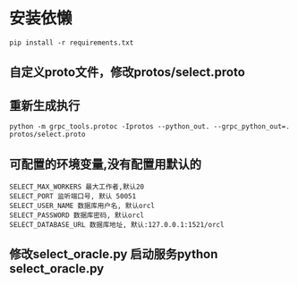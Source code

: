 # 安装依懒
```
pip install -r requirements.txt
```

## 自定义proto文件，修改protos/select.proto

## 重新生成执行
```
python -m grpc_tools.protoc -Iprotos --python_out. --grpc_python_out=. protos/select.proto
```

## 可配置的环境变量,没有配置用默认的
```
SELECT_MAX_WORKERS 最大工作者,默认20 
SELECT_PORT 监听端口号, 默认 50051
SELECT_USER_NAME 数据库用户名, 默认orcl
SELECT_PASSWORD 数据库密码, 默认orcl
SELECT_DATABASE_URL 数据库地址, 默认:127.0.0.1:1521/orcl
```

## 修改select_oracle.py 启动服务python select_oracle.py
